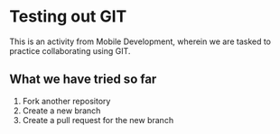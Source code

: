 # Testing out GIT
This is an activity from Mobile Development, wherein we are tasked to practice collaborating using GIT.

## What we have tried so far
1. Fork another repository
2. Create a new branch
3. Create a pull request for the new branch